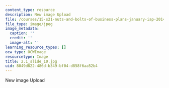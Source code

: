 ```yaml
---
content_type: resource
description: New image Upload
file: /courses/15-s21-nuts-and-bolts-of-business-plans-january-iap-2014/8049d822486db349bf04d858f6aa52b4_2.1_slide_10.jpg
file_type: image/jpeg
image_metadata:
  caption: ''
  credit: ''
  image-alt: ''
learning_resource_types: []
ocw_type: OCWImage
resourcetype: Image
title: 2.1_slide_10.jpg
uid: 8049d822-486d-b349-bf04-d858f6aa52b4
---
```

New image Upload